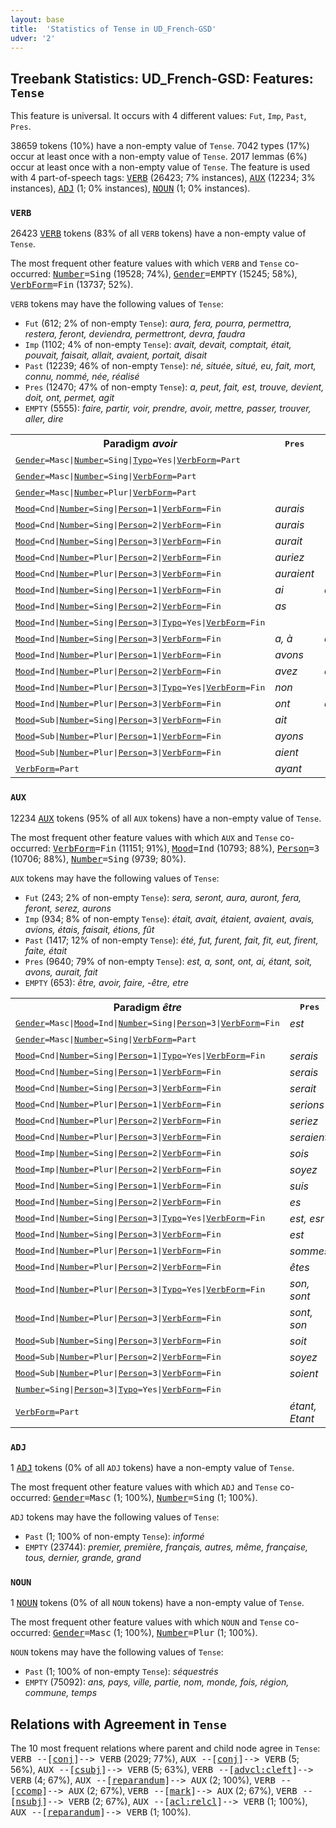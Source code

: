 ```yaml
---
layout: base
title:  'Statistics of Tense in UD_French-GSD'
udver: '2'
---
```


## Treebank Statistics: UD_French-GSD: Features: `Tense`

This feature is universal.
It occurs with 4 different values: `Fut`, `Imp`, `Past`, `Pres`.

38659 tokens (10%) have a non-empty value of `Tense`.
7042 types (17%) occur at least once with a non-empty value of `Tense`.
2017 lemmas (6%) occur at least once with a non-empty value of `Tense`.
The feature is used with 4 part-of-speech tags: <tt><a href="fr_gsd-pos-VERB.html">VERB</a></tt> (26423; 7% instances), <tt><a href="fr_gsd-pos-AUX.html">AUX</a></tt> (12234; 3% instances), <tt><a href="fr_gsd-pos-ADJ.html">ADJ</a></tt> (1; 0% instances), <tt><a href="fr_gsd-pos-NOUN.html">NOUN</a></tt> (1; 0% instances).

### `VERB`

26423 <tt><a href="fr_gsd-pos-VERB.html">VERB</a></tt> tokens (83% of all `VERB` tokens) have a non-empty value of `Tense`.

The most frequent other feature values with which `VERB` and `Tense` co-occurred: <tt><a href="fr_gsd-feat-Number.html">Number</a></tt><tt>=Sing</tt> (19528; 74%), <tt><a href="fr_gsd-feat-Gender.html">Gender</a></tt><tt>=EMPTY</tt> (15245; 58%), <tt><a href="fr_gsd-feat-VerbForm.html">VerbForm</a></tt><tt>=Fin</tt> (13737; 52%).

`VERB` tokens may have the following values of `Tense`:

* `Fut` (612; 2% of non-empty `Tense`): <em>aura, fera, pourra, permettra, restera, feront, deviendra, permettront, devra, faudra</em>
* `Imp` (1102; 4% of non-empty `Tense`): <em>avait, devait, comptait, était, pouvait, faisait, allait, avaient, portait, disait</em>
* `Past` (12239; 46% of non-empty `Tense`): <em>né, située, situé, eu, fait, mort, connu, nommé, née, réalisé</em>
* `Pres` (12470; 47% of non-empty `Tense`): <em>a, peut, fait, est, trouve, devient, doit, ont, permet, agit</em>
* `EMPTY` (5555): <em>faire, partir, voir, prendre, avoir, mettre, passer, trouver, aller, dire</em>

<table>
  <tr><th>Paradigm <i>avoir</i></th><th><tt>Pres</tt></th><th><tt>Fut</tt></th><th><tt>Past</tt></th><th><tt>Imp</tt></th></tr>
  <tr><td><tt><tt><a href="fr_gsd-feat-Gender.html">Gender</a></tt><tt>=Masc</tt>|<tt><a href="fr_gsd-feat-Number.html">Number</a></tt><tt>=Sing</tt>|<tt><a href="fr_gsd-feat-Typo.html">Typo</a></tt><tt>=Yes</tt>|<tt><a href="fr_gsd-feat-VerbForm.html">VerbForm</a></tt><tt>=Part</tt></tt></td><td></td><td></td><td><em>eu</em></td><td></td></tr>
  <tr><td><tt><tt><a href="fr_gsd-feat-Gender.html">Gender</a></tt><tt>=Masc</tt>|<tt><a href="fr_gsd-feat-Number.html">Number</a></tt><tt>=Sing</tt>|<tt><a href="fr_gsd-feat-VerbForm.html">VerbForm</a></tt><tt>=Part</tt></tt></td><td></td><td></td><td><em>eu</em></td><td></td></tr>
  <tr><td><tt><tt><a href="fr_gsd-feat-Gender.html">Gender</a></tt><tt>=Masc</tt>|<tt><a href="fr_gsd-feat-Number.html">Number</a></tt><tt>=Plur</tt>|<tt><a href="fr_gsd-feat-VerbForm.html">VerbForm</a></tt><tt>=Part</tt></tt></td><td></td><td></td><td><em>eus</em></td><td></td></tr>
  <tr><td><tt><tt><a href="fr_gsd-feat-Mood.html">Mood</a></tt><tt>=Cnd</tt>|<tt><a href="fr_gsd-feat-Number.html">Number</a></tt><tt>=Sing</tt>|<tt><a href="fr_gsd-feat-Person.html">Person</a></tt><tt>=1</tt>|<tt><a href="fr_gsd-feat-VerbForm.html">VerbForm</a></tt><tt>=Fin</tt></tt></td><td><em>aurais</em></td><td></td><td></td><td></td></tr>
  <tr><td><tt><tt><a href="fr_gsd-feat-Mood.html">Mood</a></tt><tt>=Cnd</tt>|<tt><a href="fr_gsd-feat-Number.html">Number</a></tt><tt>=Sing</tt>|<tt><a href="fr_gsd-feat-Person.html">Person</a></tt><tt>=2</tt>|<tt><a href="fr_gsd-feat-VerbForm.html">VerbForm</a></tt><tt>=Fin</tt></tt></td><td><em>aurais</em></td><td></td><td></td><td></td></tr>
  <tr><td><tt><tt><a href="fr_gsd-feat-Mood.html">Mood</a></tt><tt>=Cnd</tt>|<tt><a href="fr_gsd-feat-Number.html">Number</a></tt><tt>=Sing</tt>|<tt><a href="fr_gsd-feat-Person.html">Person</a></tt><tt>=3</tt>|<tt><a href="fr_gsd-feat-VerbForm.html">VerbForm</a></tt><tt>=Fin</tt></tt></td><td><em>aurait</em></td><td></td><td></td><td></td></tr>
  <tr><td><tt><tt><a href="fr_gsd-feat-Mood.html">Mood</a></tt><tt>=Cnd</tt>|<tt><a href="fr_gsd-feat-Number.html">Number</a></tt><tt>=Plur</tt>|<tt><a href="fr_gsd-feat-Person.html">Person</a></tt><tt>=2</tt>|<tt><a href="fr_gsd-feat-VerbForm.html">VerbForm</a></tt><tt>=Fin</tt></tt></td><td><em>auriez</em></td><td></td><td></td><td></td></tr>
  <tr><td><tt><tt><a href="fr_gsd-feat-Mood.html">Mood</a></tt><tt>=Cnd</tt>|<tt><a href="fr_gsd-feat-Number.html">Number</a></tt><tt>=Plur</tt>|<tt><a href="fr_gsd-feat-Person.html">Person</a></tt><tt>=3</tt>|<tt><a href="fr_gsd-feat-VerbForm.html">VerbForm</a></tt><tt>=Fin</tt></tt></td><td><em>auraient</em></td><td></td><td></td><td></td></tr>
  <tr><td><tt><tt><a href="fr_gsd-feat-Mood.html">Mood</a></tt><tt>=Ind</tt>|<tt><a href="fr_gsd-feat-Number.html">Number</a></tt><tt>=Sing</tt>|<tt><a href="fr_gsd-feat-Person.html">Person</a></tt><tt>=1</tt>|<tt><a href="fr_gsd-feat-VerbForm.html">VerbForm</a></tt><tt>=Fin</tt></tt></td><td><em>ai</em></td><td><em>aurai</em></td><td><em>eus</em></td><td><em>avais</em></td></tr>
  <tr><td><tt><tt><a href="fr_gsd-feat-Mood.html">Mood</a></tt><tt>=Ind</tt>|<tt><a href="fr_gsd-feat-Number.html">Number</a></tt><tt>=Sing</tt>|<tt><a href="fr_gsd-feat-Person.html">Person</a></tt><tt>=2</tt>|<tt><a href="fr_gsd-feat-VerbForm.html">VerbForm</a></tt><tt>=Fin</tt></tt></td><td><em>as</em></td><td></td><td></td><td></td></tr>
  <tr><td><tt><tt><a href="fr_gsd-feat-Mood.html">Mood</a></tt><tt>=Ind</tt>|<tt><a href="fr_gsd-feat-Number.html">Number</a></tt><tt>=Sing</tt>|<tt><a href="fr_gsd-feat-Person.html">Person</a></tt><tt>=3</tt>|<tt><a href="fr_gsd-feat-Typo.html">Typo</a></tt><tt>=Yes</tt>|<tt><a href="fr_gsd-feat-VerbForm.html">VerbForm</a></tt><tt>=Fin</tt></tt></td><td></td><td></td><td></td><td><em>avait</em></td></tr>
  <tr><td><tt><tt><a href="fr_gsd-feat-Mood.html">Mood</a></tt><tt>=Ind</tt>|<tt><a href="fr_gsd-feat-Number.html">Number</a></tt><tt>=Sing</tt>|<tt><a href="fr_gsd-feat-Person.html">Person</a></tt><tt>=3</tt>|<tt><a href="fr_gsd-feat-VerbForm.html">VerbForm</a></tt><tt>=Fin</tt></tt></td><td><em>a, à</em></td><td><em>aura</em></td><td><em>eut</em></td><td><em>avait</em></td></tr>
  <tr><td><tt><tt><a href="fr_gsd-feat-Mood.html">Mood</a></tt><tt>=Ind</tt>|<tt><a href="fr_gsd-feat-Number.html">Number</a></tt><tt>=Plur</tt>|<tt><a href="fr_gsd-feat-Person.html">Person</a></tt><tt>=1</tt>|<tt><a href="fr_gsd-feat-VerbForm.html">VerbForm</a></tt><tt>=Fin</tt></tt></td><td><em>avons</em></td><td></td><td></td><td><em>avions</em></td></tr>
  <tr><td><tt><tt><a href="fr_gsd-feat-Mood.html">Mood</a></tt><tt>=Ind</tt>|<tt><a href="fr_gsd-feat-Number.html">Number</a></tt><tt>=Plur</tt>|<tt><a href="fr_gsd-feat-Person.html">Person</a></tt><tt>=2</tt>|<tt><a href="fr_gsd-feat-VerbForm.html">VerbForm</a></tt><tt>=Fin</tt></tt></td><td><em>avez</em></td><td><em>aurez</em></td><td></td><td></td></tr>
  <tr><td><tt><tt><a href="fr_gsd-feat-Mood.html">Mood</a></tt><tt>=Ind</tt>|<tt><a href="fr_gsd-feat-Number.html">Number</a></tt><tt>=Plur</tt>|<tt><a href="fr_gsd-feat-Person.html">Person</a></tt><tt>=3</tt>|<tt><a href="fr_gsd-feat-Typo.html">Typo</a></tt><tt>=Yes</tt>|<tt><a href="fr_gsd-feat-VerbForm.html">VerbForm</a></tt><tt>=Fin</tt></tt></td><td><em>non</em></td><td></td><td></td><td></td></tr>
  <tr><td><tt><tt><a href="fr_gsd-feat-Mood.html">Mood</a></tt><tt>=Ind</tt>|<tt><a href="fr_gsd-feat-Number.html">Number</a></tt><tt>=Plur</tt>|<tt><a href="fr_gsd-feat-Person.html">Person</a></tt><tt>=3</tt>|<tt><a href="fr_gsd-feat-VerbForm.html">VerbForm</a></tt><tt>=Fin</tt></tt></td><td><em>ont</em></td><td><em>auront</em></td><td><em>eurent</em></td><td><em>avaient</em></td></tr>
  <tr><td><tt><tt><a href="fr_gsd-feat-Mood.html">Mood</a></tt><tt>=Sub</tt>|<tt><a href="fr_gsd-feat-Number.html">Number</a></tt><tt>=Sing</tt>|<tt><a href="fr_gsd-feat-Person.html">Person</a></tt><tt>=3</tt>|<tt><a href="fr_gsd-feat-VerbForm.html">VerbForm</a></tt><tt>=Fin</tt></tt></td><td><em>ait</em></td><td></td><td></td><td><em>eût</em></td></tr>
  <tr><td><tt><tt><a href="fr_gsd-feat-Mood.html">Mood</a></tt><tt>=Sub</tt>|<tt><a href="fr_gsd-feat-Number.html">Number</a></tt><tt>=Plur</tt>|<tt><a href="fr_gsd-feat-Person.html">Person</a></tt><tt>=1</tt>|<tt><a href="fr_gsd-feat-VerbForm.html">VerbForm</a></tt><tt>=Fin</tt></tt></td><td><em>ayons</em></td><td></td><td></td><td></td></tr>
  <tr><td><tt><tt><a href="fr_gsd-feat-Mood.html">Mood</a></tt><tt>=Sub</tt>|<tt><a href="fr_gsd-feat-Number.html">Number</a></tt><tt>=Plur</tt>|<tt><a href="fr_gsd-feat-Person.html">Person</a></tt><tt>=3</tt>|<tt><a href="fr_gsd-feat-VerbForm.html">VerbForm</a></tt><tt>=Fin</tt></tt></td><td><em>aient</em></td><td></td><td></td><td></td></tr>
  <tr><td><tt><tt><a href="fr_gsd-feat-VerbForm.html">VerbForm</a></tt><tt>=Part</tt></tt></td><td><em>ayant</em></td><td></td><td></td><td></td></tr>
</table>

### `AUX`

12234 <tt><a href="fr_gsd-pos-AUX.html">AUX</a></tt> tokens (95% of all `AUX` tokens) have a non-empty value of `Tense`.

The most frequent other feature values with which `AUX` and `Tense` co-occurred: <tt><a href="fr_gsd-feat-VerbForm.html">VerbForm</a></tt><tt>=Fin</tt> (11151; 91%), <tt><a href="fr_gsd-feat-Mood.html">Mood</a></tt><tt>=Ind</tt> (10793; 88%), <tt><a href="fr_gsd-feat-Person.html">Person</a></tt><tt>=3</tt> (10706; 88%), <tt><a href="fr_gsd-feat-Number.html">Number</a></tt><tt>=Sing</tt> (9739; 80%).

`AUX` tokens may have the following values of `Tense`:

* `Fut` (243; 2% of non-empty `Tense`): <em>sera, seront, aura, auront, fera, feront, serez, aurons</em>
* `Imp` (934; 8% of non-empty `Tense`): <em>était, avait, étaient, avaient, avais, avions, étais, faisait, étions, fût</em>
* `Past` (1417; 12% of non-empty `Tense`): <em>été, fut, furent, fait, fit, eut, firent, faite, était</em>
* `Pres` (9640; 79% of non-empty `Tense`): <em>est, a, sont, ont, ai, étant, soit, avons, aurait, fait</em>
* `EMPTY` (653): <em>être, avoir, faire, -être, etre</em>

<table>
  <tr><th>Paradigm <i>être</i></th><th><tt>Pres</tt></th><th><tt>Fut</tt></th><th><tt>Past</tt></th><th><tt>Imp</tt></th></tr>
  <tr><td><tt><tt><a href="fr_gsd-feat-Gender.html">Gender</a></tt><tt>=Masc</tt>|<tt><a href="fr_gsd-feat-Mood.html">Mood</a></tt><tt>=Ind</tt>|<tt><a href="fr_gsd-feat-Number.html">Number</a></tt><tt>=Sing</tt>|<tt><a href="fr_gsd-feat-Person.html">Person</a></tt><tt>=3</tt>|<tt><a href="fr_gsd-feat-VerbForm.html">VerbForm</a></tt><tt>=Fin</tt></tt></td><td><em>est</em></td><td></td><td></td><td></td></tr>
  <tr><td><tt><tt><a href="fr_gsd-feat-Gender.html">Gender</a></tt><tt>=Masc</tt>|<tt><a href="fr_gsd-feat-Number.html">Number</a></tt><tt>=Sing</tt>|<tt><a href="fr_gsd-feat-VerbForm.html">VerbForm</a></tt><tt>=Part</tt></tt></td><td></td><td></td><td><em>été</em></td><td></td></tr>
  <tr><td><tt><tt><a href="fr_gsd-feat-Mood.html">Mood</a></tt><tt>=Cnd</tt>|<tt><a href="fr_gsd-feat-Number.html">Number</a></tt><tt>=Sing</tt>|<tt><a href="fr_gsd-feat-Person.html">Person</a></tt><tt>=1</tt>|<tt><a href="fr_gsd-feat-Typo.html">Typo</a></tt><tt>=Yes</tt>|<tt><a href="fr_gsd-feat-VerbForm.html">VerbForm</a></tt><tt>=Fin</tt></tt></td><td><em>serais</em></td><td></td><td></td><td></td></tr>
  <tr><td><tt><tt><a href="fr_gsd-feat-Mood.html">Mood</a></tt><tt>=Cnd</tt>|<tt><a href="fr_gsd-feat-Number.html">Number</a></tt><tt>=Sing</tt>|<tt><a href="fr_gsd-feat-Person.html">Person</a></tt><tt>=1</tt>|<tt><a href="fr_gsd-feat-VerbForm.html">VerbForm</a></tt><tt>=Fin</tt></tt></td><td><em>serais</em></td><td></td><td></td><td></td></tr>
  <tr><td><tt><tt><a href="fr_gsd-feat-Mood.html">Mood</a></tt><tt>=Cnd</tt>|<tt><a href="fr_gsd-feat-Number.html">Number</a></tt><tt>=Sing</tt>|<tt><a href="fr_gsd-feat-Person.html">Person</a></tt><tt>=3</tt>|<tt><a href="fr_gsd-feat-VerbForm.html">VerbForm</a></tt><tt>=Fin</tt></tt></td><td><em>serait</em></td><td></td><td></td><td></td></tr>
  <tr><td><tt><tt><a href="fr_gsd-feat-Mood.html">Mood</a></tt><tt>=Cnd</tt>|<tt><a href="fr_gsd-feat-Number.html">Number</a></tt><tt>=Plur</tt>|<tt><a href="fr_gsd-feat-Person.html">Person</a></tt><tt>=1</tt>|<tt><a href="fr_gsd-feat-VerbForm.html">VerbForm</a></tt><tt>=Fin</tt></tt></td><td><em>serions</em></td><td></td><td></td><td></td></tr>
  <tr><td><tt><tt><a href="fr_gsd-feat-Mood.html">Mood</a></tt><tt>=Cnd</tt>|<tt><a href="fr_gsd-feat-Number.html">Number</a></tt><tt>=Plur</tt>|<tt><a href="fr_gsd-feat-Person.html">Person</a></tt><tt>=2</tt>|<tt><a href="fr_gsd-feat-VerbForm.html">VerbForm</a></tt><tt>=Fin</tt></tt></td><td><em>seriez</em></td><td></td><td></td><td></td></tr>
  <tr><td><tt><tt><a href="fr_gsd-feat-Mood.html">Mood</a></tt><tt>=Cnd</tt>|<tt><a href="fr_gsd-feat-Number.html">Number</a></tt><tt>=Plur</tt>|<tt><a href="fr_gsd-feat-Person.html">Person</a></tt><tt>=3</tt>|<tt><a href="fr_gsd-feat-VerbForm.html">VerbForm</a></tt><tt>=Fin</tt></tt></td><td><em>seraient</em></td><td></td><td></td><td></td></tr>
  <tr><td><tt><tt><a href="fr_gsd-feat-Mood.html">Mood</a></tt><tt>=Imp</tt>|<tt><a href="fr_gsd-feat-Number.html">Number</a></tt><tt>=Sing</tt>|<tt><a href="fr_gsd-feat-Person.html">Person</a></tt><tt>=2</tt>|<tt><a href="fr_gsd-feat-VerbForm.html">VerbForm</a></tt><tt>=Fin</tt></tt></td><td><em>sois</em></td><td></td><td></td><td></td></tr>
  <tr><td><tt><tt><a href="fr_gsd-feat-Mood.html">Mood</a></tt><tt>=Imp</tt>|<tt><a href="fr_gsd-feat-Number.html">Number</a></tt><tt>=Plur</tt>|<tt><a href="fr_gsd-feat-Person.html">Person</a></tt><tt>=2</tt>|<tt><a href="fr_gsd-feat-VerbForm.html">VerbForm</a></tt><tt>=Fin</tt></tt></td><td><em>soyez</em></td><td></td><td></td><td></td></tr>
  <tr><td><tt><tt><a href="fr_gsd-feat-Mood.html">Mood</a></tt><tt>=Ind</tt>|<tt><a href="fr_gsd-feat-Number.html">Number</a></tt><tt>=Sing</tt>|<tt><a href="fr_gsd-feat-Person.html">Person</a></tt><tt>=1</tt>|<tt><a href="fr_gsd-feat-VerbForm.html">VerbForm</a></tt><tt>=Fin</tt></tt></td><td><em>suis</em></td><td></td><td></td><td><em>étais</em></td></tr>
  <tr><td><tt><tt><a href="fr_gsd-feat-Mood.html">Mood</a></tt><tt>=Ind</tt>|<tt><a href="fr_gsd-feat-Number.html">Number</a></tt><tt>=Sing</tt>|<tt><a href="fr_gsd-feat-Person.html">Person</a></tt><tt>=2</tt>|<tt><a href="fr_gsd-feat-VerbForm.html">VerbForm</a></tt><tt>=Fin</tt></tt></td><td><em>es</em></td><td></td><td></td><td></td></tr>
  <tr><td><tt><tt><a href="fr_gsd-feat-Mood.html">Mood</a></tt><tt>=Ind</tt>|<tt><a href="fr_gsd-feat-Number.html">Number</a></tt><tt>=Sing</tt>|<tt><a href="fr_gsd-feat-Person.html">Person</a></tt><tt>=3</tt>|<tt><a href="fr_gsd-feat-Typo.html">Typo</a></tt><tt>=Yes</tt>|<tt><a href="fr_gsd-feat-VerbForm.html">VerbForm</a></tt><tt>=Fin</tt></tt></td><td><em>est, esr</em></td><td></td><td></td><td><em>était</em></td></tr>
  <tr><td><tt><tt><a href="fr_gsd-feat-Mood.html">Mood</a></tt><tt>=Ind</tt>|<tt><a href="fr_gsd-feat-Number.html">Number</a></tt><tt>=Sing</tt>|<tt><a href="fr_gsd-feat-Person.html">Person</a></tt><tt>=3</tt>|<tt><a href="fr_gsd-feat-VerbForm.html">VerbForm</a></tt><tt>=Fin</tt></tt></td><td><em>est</em></td><td><em>sera</em></td><td><em>fut</em></td><td><em>était</em></td></tr>
  <tr><td><tt><tt><a href="fr_gsd-feat-Mood.html">Mood</a></tt><tt>=Ind</tt>|<tt><a href="fr_gsd-feat-Number.html">Number</a></tt><tt>=Plur</tt>|<tt><a href="fr_gsd-feat-Person.html">Person</a></tt><tt>=1</tt>|<tt><a href="fr_gsd-feat-VerbForm.html">VerbForm</a></tt><tt>=Fin</tt></tt></td><td><em>sommes</em></td><td></td><td></td><td><em>étions</em></td></tr>
  <tr><td><tt><tt><a href="fr_gsd-feat-Mood.html">Mood</a></tt><tt>=Ind</tt>|<tt><a href="fr_gsd-feat-Number.html">Number</a></tt><tt>=Plur</tt>|<tt><a href="fr_gsd-feat-Person.html">Person</a></tt><tt>=2</tt>|<tt><a href="fr_gsd-feat-VerbForm.html">VerbForm</a></tt><tt>=Fin</tt></tt></td><td><em>êtes</em></td><td><em>serez</em></td><td></td><td></td></tr>
  <tr><td><tt><tt><a href="fr_gsd-feat-Mood.html">Mood</a></tt><tt>=Ind</tt>|<tt><a href="fr_gsd-feat-Number.html">Number</a></tt><tt>=Plur</tt>|<tt><a href="fr_gsd-feat-Person.html">Person</a></tt><tt>=3</tt>|<tt><a href="fr_gsd-feat-Typo.html">Typo</a></tt><tt>=Yes</tt>|<tt><a href="fr_gsd-feat-VerbForm.html">VerbForm</a></tt><tt>=Fin</tt></tt></td><td><em>son, sont</em></td><td></td><td><em>furent</em></td><td></td></tr>
  <tr><td><tt><tt><a href="fr_gsd-feat-Mood.html">Mood</a></tt><tt>=Ind</tt>|<tt><a href="fr_gsd-feat-Number.html">Number</a></tt><tt>=Plur</tt>|<tt><a href="fr_gsd-feat-Person.html">Person</a></tt><tt>=3</tt>|<tt><a href="fr_gsd-feat-VerbForm.html">VerbForm</a></tt><tt>=Fin</tt></tt></td><td><em>sont, son</em></td><td><em>seront</em></td><td><em>furent</em></td><td><em>étaient</em></td></tr>
  <tr><td><tt><tt><a href="fr_gsd-feat-Mood.html">Mood</a></tt><tt>=Sub</tt>|<tt><a href="fr_gsd-feat-Number.html">Number</a></tt><tt>=Sing</tt>|<tt><a href="fr_gsd-feat-Person.html">Person</a></tt><tt>=3</tt>|<tt><a href="fr_gsd-feat-VerbForm.html">VerbForm</a></tt><tt>=Fin</tt></tt></td><td><em>soit</em></td><td></td><td></td><td><em>fût</em></td></tr>
  <tr><td><tt><tt><a href="fr_gsd-feat-Mood.html">Mood</a></tt><tt>=Sub</tt>|<tt><a href="fr_gsd-feat-Number.html">Number</a></tt><tt>=Plur</tt>|<tt><a href="fr_gsd-feat-Person.html">Person</a></tt><tt>=2</tt>|<tt><a href="fr_gsd-feat-VerbForm.html">VerbForm</a></tt><tt>=Fin</tt></tt></td><td><em>soyez</em></td><td></td><td></td><td></td></tr>
  <tr><td><tt><tt><a href="fr_gsd-feat-Mood.html">Mood</a></tt><tt>=Sub</tt>|<tt><a href="fr_gsd-feat-Number.html">Number</a></tt><tt>=Plur</tt>|<tt><a href="fr_gsd-feat-Person.html">Person</a></tt><tt>=3</tt>|<tt><a href="fr_gsd-feat-VerbForm.html">VerbForm</a></tt><tt>=Fin</tt></tt></td><td><em>soient</em></td><td></td><td></td><td></td></tr>
  <tr><td><tt><tt><a href="fr_gsd-feat-Number.html">Number</a></tt><tt>=Sing</tt>|<tt><a href="fr_gsd-feat-Person.html">Person</a></tt><tt>=3</tt>|<tt><a href="fr_gsd-feat-Typo.html">Typo</a></tt><tt>=Yes</tt>|<tt><a href="fr_gsd-feat-VerbForm.html">VerbForm</a></tt><tt>=Fin</tt></tt></td><td></td><td></td><td><em>était</em></td><td></td></tr>
  <tr><td><tt><tt><a href="fr_gsd-feat-VerbForm.html">VerbForm</a></tt><tt>=Part</tt></tt></td><td><em>étant, Etant</em></td><td></td><td></td><td></td></tr>
</table>

### `ADJ`

1 <tt><a href="fr_gsd-pos-ADJ.html">ADJ</a></tt> tokens (0% of all `ADJ` tokens) have a non-empty value of `Tense`.

The most frequent other feature values with which `ADJ` and `Tense` co-occurred: <tt><a href="fr_gsd-feat-Gender.html">Gender</a></tt><tt>=Masc</tt> (1; 100%), <tt><a href="fr_gsd-feat-Number.html">Number</a></tt><tt>=Sing</tt> (1; 100%).

`ADJ` tokens may have the following values of `Tense`:

* `Past` (1; 100% of non-empty `Tense`): <em>informé</em>
* `EMPTY` (23744): <em>premier, première, français, autres, même, française, tous, dernier, grande, grand</em>

### `NOUN`

1 <tt><a href="fr_gsd-pos-NOUN.html">NOUN</a></tt> tokens (0% of all `NOUN` tokens) have a non-empty value of `Tense`.

The most frequent other feature values with which `NOUN` and `Tense` co-occurred: <tt><a href="fr_gsd-feat-Gender.html">Gender</a></tt><tt>=Masc</tt> (1; 100%), <tt><a href="fr_gsd-feat-Number.html">Number</a></tt><tt>=Plur</tt> (1; 100%).

`NOUN` tokens may have the following values of `Tense`:

* `Past` (1; 100% of non-empty `Tense`): <em>séquestrés</em>
* `EMPTY` (75092): <em>ans, pays, ville, partie, nom, monde, fois, région, commune, temps</em>

## Relations with Agreement in `Tense`

The 10 most frequent relations where parent and child node agree in `Tense`:
<tt>VERB --[<tt><a href="fr_gsd-dep-conj.html">conj</a></tt>]--> VERB</tt> (2029; 77%),
<tt>AUX --[<tt><a href="fr_gsd-dep-conj.html">conj</a></tt>]--> VERB</tt> (5; 56%),
<tt>AUX --[<tt><a href="fr_gsd-dep-csubj.html">csubj</a></tt>]--> VERB</tt> (5; 63%),
<tt>VERB --[<tt><a href="fr_gsd-dep-advcl-cleft.html">advcl:cleft</a></tt>]--> VERB</tt> (4; 67%),
<tt>AUX --[<tt><a href="fr_gsd-dep-reparandum.html">reparandum</a></tt>]--> AUX</tt> (2; 100%),
<tt>VERB --[<tt><a href="fr_gsd-dep-ccomp.html">ccomp</a></tt>]--> AUX</tt> (2; 67%),
<tt>VERB --[<tt><a href="fr_gsd-dep-mark.html">mark</a></tt>]--> AUX</tt> (2; 67%),
<tt>VERB --[<tt><a href="fr_gsd-dep-nsubj.html">nsubj</a></tt>]--> VERB</tt> (2; 67%),
<tt>AUX --[<tt><a href="fr_gsd-dep-acl-relcl.html">acl:relcl</a></tt>]--> VERB</tt> (1; 100%),
<tt>AUX --[<tt><a href="fr_gsd-dep-reparandum.html">reparandum</a></tt>]--> VERB</tt> (1; 100%).

